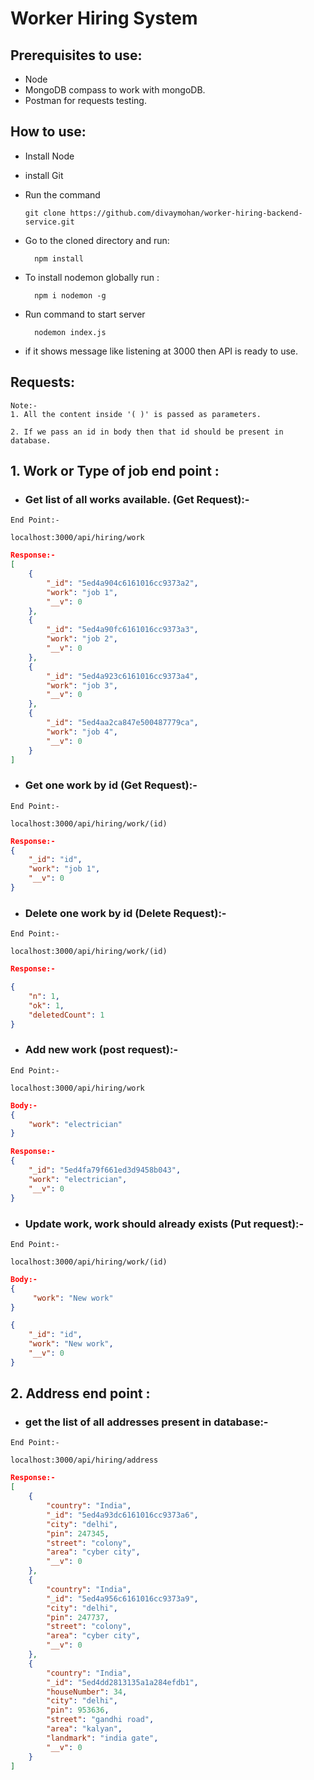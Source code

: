 # Worker Hiring System

## Prerequisites to use:
* Node
* MongoDB compass to work with mongoDB.
* Postman for requests testing.

## How to use:
* Install Node
* install Git
* Run the command

 
      git clone https://github.com/divaymohan/worker-hiring-backend-service.git
 
* Go to the cloned directory and run:
    
        npm install
 
* To install nodemon globally run :
 
        npm i nodemon -g 
 
* Run command to start server


        nodemon index.js

* if it shows message like listening at 3000 then API is ready to use.

## Requests:
```
Note:-
1. All the content inside '( )' is passed as parameters.

2. If we pass an id in body then that id should be present in database.
```
## 1. Work or Type of job end point :
* ### Get list of all works available. (Get Request):-
```
End Point:- 

localhost:3000/api/hiring/work
```
```json
Response:- 
[
    {
        "_id": "5ed4a904c6161016cc9373a2",
        "work": "job 1",
        "__v": 0
    },
    {
        "_id": "5ed4a90fc6161016cc9373a3",
        "work": "job 2",
        "__v": 0
    },
    {
        "_id": "5ed4a923c6161016cc9373a4",
        "work": "job 3",
        "__v": 0
    },
    {
        "_id": "5ed4aa2ca847e500487779ca",
        "work": "job 4",
        "__v": 0
    }
]
```

* ### Get one work by id (Get Request):-
```
End Point:- 

localhost:3000/api/hiring/work/(id)
``` 
```json
Response:-
{
    "_id": "id",
    "work": "job 1",
    "__v": 0
}
```

* ### Delete one work by id (Delete Request):- 
```
End Point:- 

localhost:3000/api/hiring/work/(id)
```
```json
Response:-

{
    "n": 1,
    "ok": 1,
    "deletedCount": 1
}
```
* ### Add new work (post request):-
```    
End Point:-

localhost:3000/api/hiring/work

```
```json
Body:- 
{
    "work": "electrician"
}
```
```json
Response:- 
{
    "_id": "5ed4fa79f661ed3d9458b043",
    "work": "electrician",
    "__v": 0
}
``` 

* ### Update work, work should already exists (Put request):- 
```
End Point:- 

localhost:3000/api/hiring/work/(id)
```
```json
Body:-
{
     "work": "New work"
}
```
```json
{
    "_id": "id",
    "work": "New work",
    "__v": 0
}
```
## 2. Address end point :
* ### get the list of all addresses present in database:- 
```
End Point:- 

localhost:3000/api/hiring/address
```
```json
Response:-
[
    {
        "country": "India",
        "_id": "5ed4a93dc6161016cc9373a6",
        "city": "delhi",
        "pin": 247345,
        "street": "colony",
        "area": "cyber city",
        "__v": 0
    },
    {
        "country": "India",
        "_id": "5ed4a956c6161016cc9373a9",
        "city": "delhi",
        "pin": 247737,
        "street": "colony",
        "area": "cyber city",
        "__v": 0
    },
    {
        "country": "India",
        "_id": "5ed4dd2813135a1a284efdb1",
        "houseNumber": 34,
        "city": "delhi",
        "pin": 953636,
        "street": "gandhi road",
        "area": "kalyan",
        "landmark": "india gate",
        "__v": 0
    }
]
```